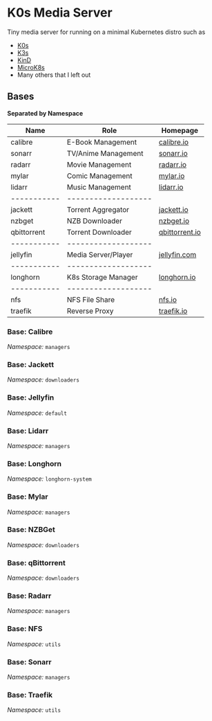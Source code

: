 # K0s Media Server

Tiny media server for running on a minimal Kubernetes distro such as

- [K0s][homepage-k0s]
- [K3s][homepage-k3s]
- [KinD][homepage-kind]
- [MicroK8s][homepage-microk8s]
- Many others that I left out

## Bases

__Separated by Namespace__

| Name        | Role                | Homepage                               |
| ----------- | ------------------- | -------------------------------------- |
| calibre     | E-Book Management   | [calibre.io][homepage-calibre]         |
| sonarr      | TV/Anime Management | [sonarr.io][homepage-sonarr]           |
| radarr      | Movie Management    | [radarr.io][homepage-radarr]           |
| mylar       | Comic Management    | [mylar.io][homepage-mylar]             |
| lidarr      | Music Management    | [lidarr.io][homepage-lidarr]           |
| ----------- | ------------------- |                                        |
| jackett     | Torrent Aggregator  | [jackett.io][homepage-jackett]         |
| nzbget      | NZB Downloader      | [nzbget.io][homepage-nzbget]           |
| qbittorrent | Torrent Downloader  | [qbittorrent.io][homepage-qbittorrent] |
| ----------- | ------------------- |                                        |
| jellyfin    | Media Server/Player | [jellyfin.com][homepage-jellyfin]      |
| ----------- | ------------------- |                                        |
| longhorn    | K8s Storage Manager | [longhorn.io][homepage-longhorn]       |
| ----------- | ------------------- |                                        |
| nfs         | NFS File Share      | [nfs.io][homepage-nfs]                 |
| traefik     | Reverse Proxy       | [traefik.io][homepage-traefik]         |

### Base: Calibre

*Namespace:* `managers`

### Base: Jackett

*Namespace:* `downloaders`

### Base: Jellyfin

*Namespace:* `default`

### Base: Lidarr

*Namespace:* `managers`

### Base: Longhorn

*Namespace:* `longhorn-system`

### Base: Mylar

*Namespace:* `managers`

### Base: NZBGet

*Namespace:* `downloaders`

### Base: qBittorrent

*Namespace:* `downloaders`

### Base: Radarr

*Namespace:* `managers`

### Base: NFS

*Namespace:* `utils`

### Base: Sonarr

*Namespace:* `managers`

### Base: Traefik

*Namespace:* `utils`

<!-- -->

[homepage-calibre]: https://
[homepage-jackett]: https://
[homepage-jellyfin]: https://
[homepage-k0s]: https://k0s.io
[homepage-kind]: https://
[homepage-k3s]: https://k3s.io
[homepage-lidarr]: https://
[homepage-longhorn]: https://
[homepage-mylar]: https://
[homepage-nfs]: https://
[homepage-nzbget]: https://
[homepage-qbittorrent]: https://
[homepage-radarr]: https://
[homepage-sonarr]: https://
[homepage-traefik]: https://traefik.io/
[homepage-microk8s]: https://microk8s.io/
